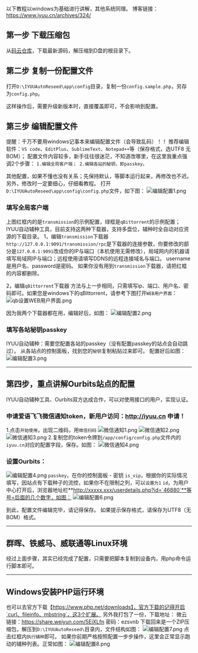 以下教程以windows为基础进行讲解，其他系统同理。
博客链接：https://www.iyuu.cn/archives/324/
## 第一步 下载压缩包
从[码云仓库][1]，下载最新源码，解压缩到D盘的根目录下。

## 第二步 复制一份配置文件
打开`D:\IYUUAutoReseed\app\config`目录，复制一份`config.sample.php`，另存为`config.php`。

这样操作后，需要升级新版本时，直接覆盖即可，不会影响到配置。

## 第三步 编辑配置文件
提醒：千万不要用windows记事本来编辑配置文件（会导致乱码）！！
推荐编辑软件：`VS code`、`EditPlus`、`SublimeText`、`Notepad++`等（保存格式，选UTF8 无BOM）；
配置文件内容较多，新手往往很迷茫，不知道改哪里，在这里我重点强调2个步骤：
`1.编辑全局客户端； 2.编辑各站的秘钥，即passkey。`

其他配置，如果不懂也没有关系；先保持默认，等脚本运行起来，再修改也不迟。另外，修改时一定要细心，仔细看教程。
打开`D:\IYUUAutoReseed\app\config\config.php`文件，如下图：
![编辑配置1.png][2]

### 填写全局客户端
上图红框内的是`transmission`的示例配置，绿框是`qBittorrent`的示例配置；
IYUU自动辅种工具，目前支持这两种下载器，支持多盘位，辅种时全自动对应资源的下载目录。
1，编辑`transmission`下载器
`http://127.0.0.1:9091/transmission/rpc`是下载器的连接参数，你要修改的部分是`127.0.0.1:9091`改成你的IP与端口（本机使用无需修改），局域网内的机器请填写局域网IP与端口；远程使用请填写DDNS的远程连接域名与端口。
username是用户名、password是密码。
如果你没有用到`transmission`下载器，请把红框的内容都删除。

2，编辑`qBittorrent`下载器
方法与上一步相同，只需填写ip、端口、用户名、密码即可。如果您是windows下的qBittorrent，请参考下图打开`WEB用户界面`：
![qb设置WEB用户界面.png][3]

因为我两个下载器都在用，编辑好后，如图：
![编辑配置2.png][4]

### 填写各站秘钥passkey
IYUU自动辅种：需要您配置各站的passkey（没有配置passkey的站点会自动跳过）。
从各站点的控制面板，找到您的`秘钥`复制粘贴过来即可。
配置好后如图：
![编辑配置3.png][5]

----------


## 第四步，重点讲解Ourbits站点的配置
IYUU自动辅种工具、Ourbits双方达成合作，可以对使用接口的用户，实现认证。
### 申请爱语飞飞微信通知token，新用户访问：http://iyuu.cn 申请！
1.点击`开始使用`，出现二维码，用`微信扫码`
![微信通知1.png][6]
![微信通知2.png][7]
![微信通知3.png][8]
2.复制您的token令牌到`/app/config/config.php`文件内的`iyuu.cn`对应的配置字段，保存。如图：
![微信通知4.png][9]

### 设置Ourbits：
![编辑配置4.png][10]
`passkey`，在你的控制面板 - 密钥
`is_vip`，根据你的实际情况填写，因站点有下载种子的流控，如果你不在限制之列，可以`设置为1`
`id`，为用户中心打开后，浏览器地址栏**http://xxxxx.xxx/userdetails.php?id=`46880`**等号=后面的几个数字，如图：
![编辑配置6.png][11]

到此，配置文件编辑完毕，请记得保存。
如果提示保存格式，请保存为UTF8（无BOM）格式。

------

## 群晖、铁威马、威联通等Linux环境

经过上面步骤，其实已经完成了配置，只需要把脚本复制到设备内，用php命令运行脚本即可。

----------

## Windows安装PHP运行环境
也可以去官方下载【https://www.php.net/downloads】，官方下载的记得开启`curl、fileinfo、mbstring`，这3个扩展。
另外我打包了一份，下载地址：
微云链接：https://share.weiyun.com/5EiXLfn 密码：ezsvnb
下载回来是一个ZIP压缩包，解压到`D:\IYUUAutoReseed\`目录内，文件结构如图：
![编辑配置7.png][12]
点击红框内`执行辅种`即可。
如果你前期严格按照配置一步步操作，这里会正常显示跑动的辅种列表。正常如图：
![编辑配置8.png][13]


[1]: https://gitee.com/ledc/IYUUAutoReseed
[2]: https://www.iyuu.cn/usr/uploads/2019/12/2720183833.png
[3]: https://www.iyuu.cn/usr/uploads/2019/12/405587689.png
[4]: https://www.iyuu.cn/usr/uploads/2019/12/441257656.png
[5]: https://www.iyuu.cn/usr/uploads/2019/12/890327305.png
[6]: https://www.iyuu.cn/usr/uploads/2019/12/2331433923.png
[7]: https://www.iyuu.cn/usr/uploads/2019/12/3324442680.png
[8]: https://www.iyuu.cn/usr/uploads/2019/12/3181272964.png
[9]: https://www.iyuu.cn/usr/uploads/2019/12/3669828008.png
[10]: https://www.iyuu.cn/usr/uploads/2019/12/3696916642.png
[11]: https://www.iyuu.cn/usr/uploads/2019/12/1230288911.png
[12]: https://www.iyuu.cn/usr/uploads/2019/12/3189986236.png
[13]: https://www.iyuu.cn/usr/uploads/2019/12/2523845772.png